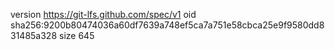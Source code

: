 version https://git-lfs.github.com/spec/v1
oid sha256:9200b80474036a60df7639a748ef5ca7a751e58cbca25e9f9580dd831485a328
size 645
